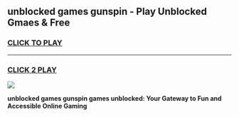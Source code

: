 
## unblocked games gunspin - Play Unblocked Gmaes & Free
<h3>
<a href="https://news.freeplayer.one?title=unblocked_games_gunspin&ref=16F">CLICK TO PLAY</a></h3>
<hr>

<h3>
<a href="https://news.freeplayer.one?title=unblocked_games_gunspin&ref=16F">CLICK 2 PLAY</a>
  
</h3>

<a href="https://news.freeplayer.one?title=unblocked_games_gunspin&ref=16F/"><img src="https://clearcache.store/games.png"></a>


**unblocked games gunspin games unblocked: Your Gateway to Fun and Accessible Online Gaming**
